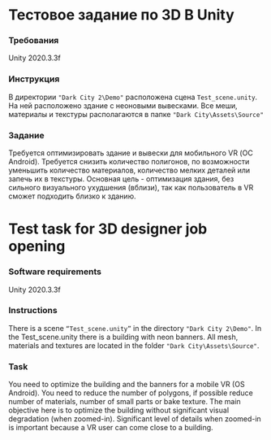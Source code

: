 # Тестовое задание по 3D В Unity

### Требования
Unity 2020.3.3f

### Инструкция
В директории `"Dark City 2\Demo"` расположена сцена `Test_scene.unity`. На ней расположено здание с неоновыми вывесками.
Все меши, материалы и текстуры располагаются в папке `"Dark City\Assets\Source"`

### Задание
Требуется оптимизировать здание и вывески для мобильного VR (ОС Android). Требуется снизить количество полигонов, по возможности уменьшить количество материалов, количество мелких деталей или запечь их в текстуры.
Основная цель - оптимизация здания, без сильного визуального ухудшения (вблизи), так как пользователь в VR сможет подходить близко к зданию.


# Test task for 3D designer job opening

### Software requirements
Unity 2020.3.3f

### Instructions
There is a scene `“Test_scene.unity”` in the directory `"Dark City 2\Demo"`. In the Test_scene.unity there is a building with neon banners. All mesh, materials and textures are located in the folder `"Dark City\Assets\Source"`.

### Task
You need to optimize the building and the banners for a mobile VR (OS Android). You need to reduce the number of polygons, if possible reduce number of materials, number of small parts or bake texture.
The main objective here is to optimize the building without significant visual degradation (when zoomed-in). Significant level of details when zoomed-in is important because a VR user can come close to a building.
